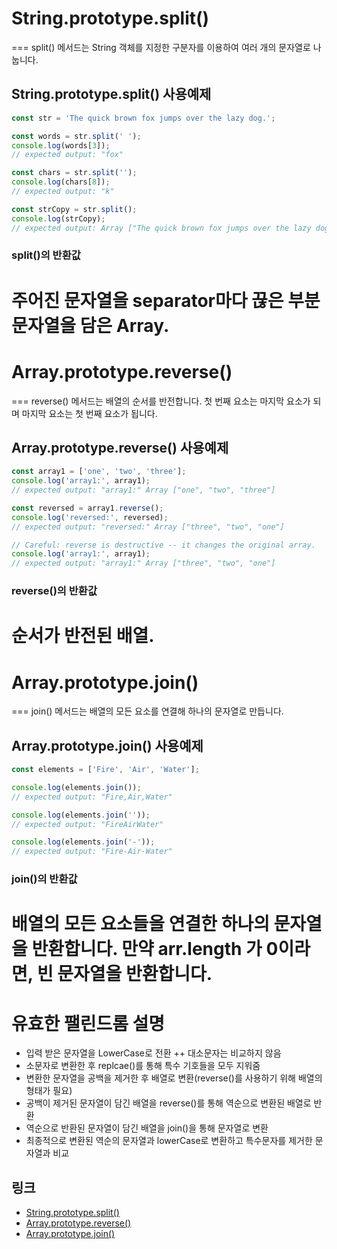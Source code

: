# String.prototype.split()
===
split() 메서드는 String 객체를 지정한 구분자를 이용하여 여러 개의 문자열로 나눕니다.

## String.prototype.split() 사용예제
```js
const str = 'The quick brown fox jumps over the lazy dog.';

const words = str.split(' ');
console.log(words[3]);
// expected output: "fox"

const chars = str.split('');
console.log(chars[8]);
// expected output: "k"

const strCopy = str.split();
console.log(strCopy);
// expected output: Array ["The quick brown fox jumps over the lazy dog."]
```
### split()의 반환값
주어진 문자열을 separator마다 끊은 부분 문자열을 담은 Array.
===

# Array.prototype.reverse()
===
reverse() 메서드는 배열의 순서를 반전합니다. 첫 번째 요소는 마지막 요소가 되며 마지막 요소는 첫 번째 요소가 됩니다.

## Array.prototype.reverse() 사용예제
```js
const array1 = ['one', 'two', 'three'];
console.log('array1:', array1);
// expected output: "array1:" Array ["one", "two", "three"]

const reversed = array1.reverse();
console.log('reversed:', reversed);
// expected output: "reversed:" Array ["three", "two", "one"]

// Careful: reverse is destructive -- it changes the original array.
console.log('array1:', array1);
// expected output: "array1:" Array ["three", "two", "one"]

```
### reverse()의 반환값
순서가 반전된 배열.
===

# Array.prototype.join()
===
join() 메서드는 배열의 모든 요소를 연결해 하나의 문자열로 만듭니다.

## Array.prototype.join() 사용예제
```js
const elements = ['Fire', 'Air', 'Water'];

console.log(elements.join());
// expected output: "Fire,Air,Water"

console.log(elements.join(''));
// expected output: "FireAirWater"

console.log(elements.join('-'));
// expected output: "Fire-Air-Water"
```
### join()의 반환값
배열의 모든 요소들을 연결한 하나의 문자열을 반환합니다. 만약 arr.length 가 0이라면, 빈 문자열을 반환합니다.
===
# 유효한 팰린드롬 설명
+ 입력 받은 문자열을 LowerCase로 전환
++ 대소문자는 비교하지 않음
+ 소문자로 변환한 후 replcae()를 통해 특수 기호들을 모두 지워줌
+ 변환한 문자열을 공백을 제거한 후 배열로 변환(reverse()를 사용하기 위해 배열의 형태가 필요)
+ 공백이 제거된 문자열이 담긴 배열을 reverse()를 통해 역순으로 변환된 배열로 반환
+ 역순으로 반환된 문자열이 담긴 배열을 join()을 통해 문자열로 변환
+ 최종적으로 변환된 역순의 문자열과 lowerCase로 변환하고 특수문자를 제거한 문자열과 비교

## 링크
+ [String.prototype.split()](https://developer.mozilla.org/ko/docs/Web/JavaScript/Reference/Global_Objects/String/split)
+ [Array.prototype.reverse()](https://developer.mozilla.org/ko/docs/Web/JavaScript/Reference/Global_Objects/Array/reverse)
+ [Array.prototype.join()](https://developer.mozilla.org/ko/docs/Web/JavaScript/Reference/Global_Objects/Array/reverse)